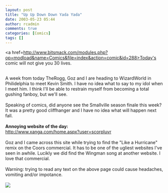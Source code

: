 ```yaml
---
layout: post
title: "Up Up Down Down Yada Yada"
date: 2003-05-23 05:44
author: rcadmin
comments: true
categories: [Comics]
tags: []
---
```

<a href=http://www.bitsmack.com/modules.php?op=modload&name=Comics&file=index&action=comic&id=288>Today's comic</a> will not give you 30 lives.
<br />

<br />
A week from today TheRogg, Goz and I are heading to WizardWorld in Philidelphia to meet Kevin Smith. I have no idea what to say to my idol when I meet him. I think I'll be able to restrain myself from becoming a total gushing fanboy, but we'll see. 
<br />

<br />
Speaking of comics, did anyone see the Smallville season finale this week? It was a pretty good cliffhanger and I have no idea what will happen next fall.
<br />

<br />
<b>Annoying website of the day:</b>
<br />
<a HREF=http://www.xanga.com/home.aspx?user=scorpluvr>http://www.xanga.com/home.aspx?user=scorpluvr</a><br>
<br />
Goz and I came across this site while trying to find the "Like a Hurricane" remix on the Coors commercial. It has to be one of the ugliest websites I've seen in awhile. Lucikly we did find the Wingman song at another website. I love that commercial.
<br />

<br />
Warning: trying to read any text on the above page could cause headaches, vomiting and/or impotance.<Br><br><!--more--><img src='http://dl.bitsmack.com/comics/20030523.gif' alt'' />

